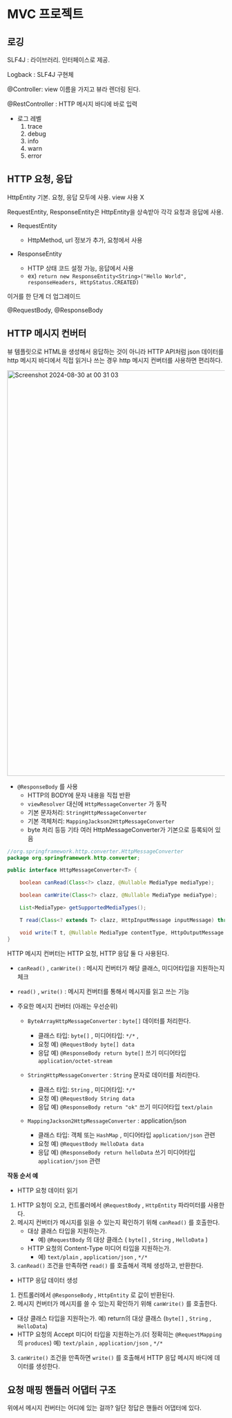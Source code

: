 # MVC 프로젝트

## 로깅

SLF4J : 라이브러리. 인터페이스로 제공.

Logback : SLF4J 구현체

@Controller: view 이름을 가지고 뷰라 렌더링 된다.

@RestController : HTTP 메시지 바디에 바로 입력

* 로그 레벨
    1) trace
    2) debug
    3) info
    4) warn
    5) error

## HTTP 요청, 응답

HttpEntity 기본. 요청, 응답 모두에 사용. view 사용 X

RequestEntity, ResponseEntity은 HttpEntity을 상속받아 각각 요청과 응답에 사용.

* RequestEntity
    * HttpMethod, url 정보가 추가, 요청에서 사용

* ResponseEntity
    * HTTP 상태 코드 설정 가능, 응답에서 사용
    * ex) `return new ResponseEntity<String>("Hello World", responseHeaders, HttpStatus.CREATED)`

이거를 한 단계 더 업그레이드

@RequestBody, @ResponseBody

## HTTP 메시지 컨버터

뷰 템플릿으로 HTML을 생성해서 응답하는 것이 아니라 HTTP API처럼 json 데이터를 http 메시지 바디에서 직접 읽거나 쓰는 경우 http 메시지 컨버터를 사용하면 편리하다.


<img width="938" alt="Screenshot 2024-08-30 at 00 31 03" src="https://github.com/user-attachments/assets/15b2b908-4026-4e3b-a8a5-ec3f8559682e">

* `@ResponseBody` 를 사용
    * HTTP의 BODY에 문자 내용을 직접 반환
    * `viewResolver` 대신에 `HttpMessageConverter` 가 동작
    * 기본 문자처리: `StringHttpMessageConverter`
    * 기본 객체처리: `MappingJackson2HttpMessageConverter`
    * byte 처리 등등 기타 여러 HttpMessageConverter가 기본으로 등록되어 있음

```java
//org.springframework.http.converter.HttpMessageConverter
package org.springframework.http.converter;

public interface HttpMessageConverter<T> {

    boolean canRead(Class<?> clazz, @Nullable MediaType mediaType);

    boolean canWrite(Class<?> clazz, @Nullable MediaType mediaType);

    List<MediaType> getSupportedMediaTypes();

    T read(Class<? extends T> clazz, HttpInputMessage inputMessage) throws IOException, HttpMessageNotReadableException;

    void write(T t, @Nullable MediaType contentType, HttpOutputMessage outputMessage);
}
```

HTTP 메시지 컨버터는 HTTP 요청, HTTP 응답 둘 다 사용된다.

* `canRead()` , `canWrite()` : 메시지 컨버터가 해당 클래스, 미디어타입을 지원하는지 체크
* `read()` , `write()` : 메시지 컨버터를 통해서 메시지를 읽고 쓰는 기능


* 주요한 메시지 컨버터 (아래는 우선순위)
    * `ByteArrayHttpMessageConverter` : `byte[]` 데이터를 처리한다.
        * 클래스 타입: `byte[]` , 미디어타입: `*/*` ,
        * 요청 예) `@RequestBody byte[] data`
        * 응답 예) `@ResponseBody return byte[]` 쓰기 미디어타입 `application/octet-stream`

    * `StringHttpMessageConverter` : `String` 문자로 데이터를 처리한다.
        * 클래스 타입: `String` , 미디어타입: `*/*`
        * 요청 예) `@RequestBody String data`
        * 응답 예) `@ResponseBody return "ok"` 쓰기 미디어타입 `text/plain`

    * `MappingJackson2HttpMessageConverter` : application/json
        * 클래스 타입: 객체 또는 `HashMap` , 미디어타입 `application/json` 관련
        * 요청 예) `@RequestBody HelloData data`
        * 응답 예) `@ResponseBody return helloData` 쓰기 미디어타입 `application/json` 관련

**작동 순서 예**

* HTTP 요청 데이터 읽기

1) HTTP 요청이 오고, 컨트롤러에서 `@RequestBody` , `HttpEntity` 파라미터를 사용한다.
2) 메시지 컨버터가 메시지를 읽을 수 있는지 확인하기 위해 `canRead()` 를 호출한다.
    * 대상 클래스 타입을 지원하는가.
        * 예) `@RequestBody` 의 대상 클래스 ( `byte[]` , `String` , `HelloData` )
    * HTTP 요청의 Content-Type 미디어 타입을 지원하는가.
        * 예) `text/plain` , `application/json` , `*/*`
3) `canRead()` 조건을 만족하면 `read()` 를 호출해서 객체 생성하고, 반환한다.


* HTTP 응답 데이터 생성

1) 컨트롤러에서 `@ResponseBody` , `HttpEntity` 로 값이 반환된다.
2) 메시지 컨버터가 메시지를 쓸 수 있는지 확인하기 위해 `canWrite()` 를 호출한다.

* 대상 클래스 타입을 지원하는가.
  예) return의 대상 클래스 (`byte[]` , `String` , `HelloData`)
* HTTP 요청의 Accept 미디어 타입을 지원하는가.(더 정확히는 `@RequestMapping` 의 `produces`)   예) `text/plain` , `application/json` , `*/*`

3) `canWrite()` 조건을 만족하면 `write()` 를 호출해서 HTTP 응답 메시지 바디에 데이터를 생성한다.

## 요청 매핑 핸들러 어댑터 구조

위에서 메시지 컨버터는 어디에 있는 걸까? 일단 정답은 핸들러 어댑터에 있다.
